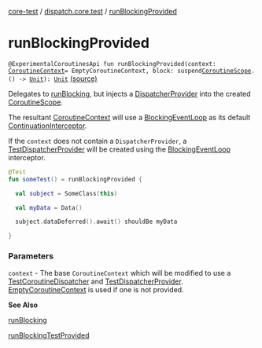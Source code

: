 [core-test](../index.md) / [dispatch.core.test](index.md) / [runBlockingProvided](./run-blocking-provided.md)

# runBlockingProvided

`@ExperimentalCoroutinesApi fun runBlockingProvided(context: `[`CoroutineContext`](https://kotlinlang.org/api/latest/jvm/stdlib/kotlin.coroutines/-coroutine-context/index.html)` = EmptyCoroutineContext, block: suspend `[`CoroutineScope`](https://kotlin.github.io/kotlinx.coroutines/kotlinx-coroutines-core/kotlinx.coroutines/-coroutine-scope/index.html)`.() -> `[`Unit`](https://kotlinlang.org/api/latest/jvm/stdlib/kotlin/-unit/index.html)`): `[`Unit`](https://kotlinlang.org/api/latest/jvm/stdlib/kotlin/-unit/index.html) [(source)](https://github.com/RBusarow/Dispatch/tree/master/core-test/src/main/java/dispatch/core/test/Builders.kt#L41)

Delegates to [runBlocking](https://kotlin.github.io/kotlinx.coroutines/kotlinx-coroutines-core/kotlinx.coroutines/run-blocking.html), but injects a [DispatcherProvider](https://rbusarow.github.io/Dispatch/core/dispatch.core/-dispatcher-provider/index.md) into the created [CoroutineScope](https://kotlin.github.io/kotlinx.coroutines/kotlinx-coroutines-core/kotlinx.coroutines/-coroutine-scope/index.html).

The resultant [CoroutineContext](https://kotlinlang.org/api/latest/jvm/stdlib/kotlin.coroutines/-coroutine-context/index.html) will use a [BlockingEventLoop](https://kotlin.github.io/kotlinx.coroutines/kotlinx-coroutines-core/kotlinx.coroutines/-blocking-event-loop/index.html)
as its default [ContinuationInterceptor](https://kotlinlang.org/api/latest/jvm/stdlib/kotlin.coroutines/-continuation-interceptor/index.html).

If the `context` does not contain a `DispatcherProvider`,
a [TestDispatcherProvider](-test-dispatcher-provider/index.md) will be created using the [BlockingEventLoop](https://kotlin.github.io/kotlinx.coroutines/kotlinx-coroutines-core/kotlinx.coroutines/-blocking-event-loop/index.html) interceptor.

``` kotlin
@Test
fun someTest() = runBlockingProvided {

  val subject = SomeClass(this)

  val myData = Data()

  subject.dataDeferred().await() shouldBe myData

}
```

### Parameters

`context` - The base `CoroutineContext` which will be modified
to use a [TestCoroutineDispatcher](https://kotlin.github.io/kotlinx.coroutines/kotlinx-coroutines-test/kotlinx.coroutines.test/-test-coroutine-dispatcher/index.html) and [TestDispatcherProvider](-test-dispatcher-provider/index.md).
[EmptyCoroutineContext](https://kotlinlang.org/api/latest/jvm/stdlib/kotlin.coroutines/-empty-coroutine-context/index.html) is used if one is not provided.

**See Also**

[runBlocking](https://kotlin.github.io/kotlinx.coroutines/kotlinx-coroutines-core/kotlinx.coroutines/run-blocking.html)

[runBlockingTestProvided](run-blocking-test-provided.md)

